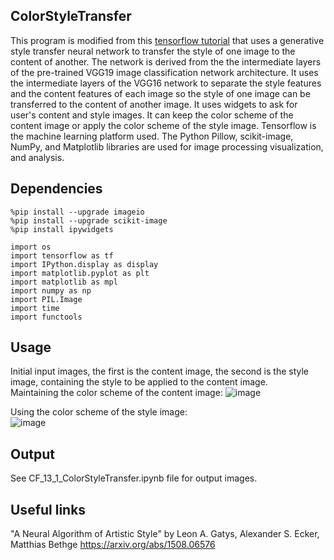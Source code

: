 ## ColorStyleTransfer
This program is modified from this [tensorflow tutorial](https://www.tensorflow.org/tutorials/generative/style_transfer) that uses a generative style transfer neural network to transfer the 
style of one image to the content of another. The network is derived from the the intermediate layers of the pre-trained VGG19 image classification network architecture. It uses the intermediate layers of the VGG16 network to separate the style features and the content features of each image so the style of one image can be transferred to the content of another image. It uses widgets to ask for user's content and style images. It can keep the color scheme of the content image or apply the color scheme of the style image. 
Tensorflow is the machine learning platform used. The Python Pillow, scikit-image, NumPy, and Matplotlib libraries are used for image processing visualization, and analysis. 

## Dependencies 
```
%pip install --upgrade imageio
%pip install --upgrade scikit-image
%pip install ipywidgets
```
```
import os
import tensorflow as tf
import IPython.display as display
import matplotlib.pyplot as plt
import matplotlib as mpl
import numpy as np
import PIL.Image
import time
import functools
```

## Usage
Initial input images, the first is the content image, the second is the style image, containing the style to be applied to the content image.  
Maintaining the color scheme of the content image:
![image](https://user-images.githubusercontent.com/35713658/222324249-ae51fc48-16bc-43e9-b4f8-de4f71015bcd.png)    

Using the color scheme of the style image:  
![image](https://user-images.githubusercontent.com/35713658/222325046-cc2c43e1-3ab7-4a0c-adfb-cafcf105305c.png)     

## Output  
See CF_13_1_ColorStyleTransfer.ipynb file for output images.

## Useful links  
"A Neural Algorithm of Artistic Style" by Leon A. Gatys, Alexander S. Ecker, Matthias Bethge https://arxiv.org/abs/1508.06576



